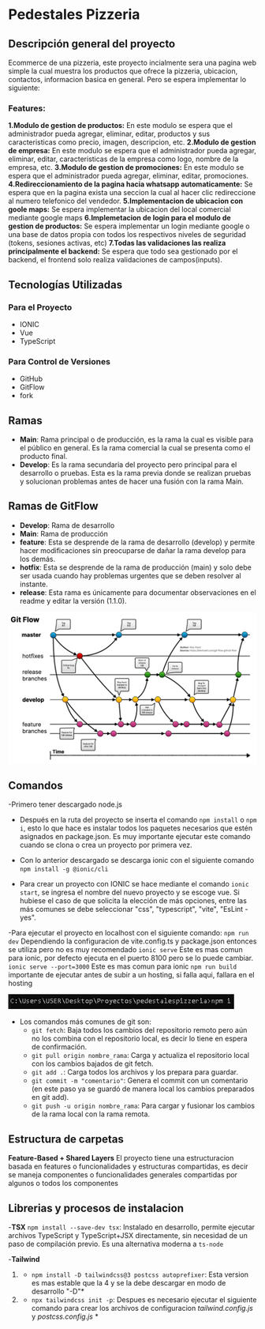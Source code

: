 # Pedestales Pizzeria

## Descripción general del proyecto
Ecommerce de una pizzeria, este proyecto incialmente sera una pagina web simple la cual muestra los productos que ofrece la pizzeria, ubicacion, contactos, informacion basica en general. Pero se espera implementar lo siguiente: 
### Features:
**1.Modulo de gestion de productos:** En este modulo se espera que el administrador pueda agregar, eliminar, editar, productos y sus caracteristicas como precio, imagen, descripcion, etc. 
**2.Modulo de gestion de empresa:** En este modulo se espera que el administrador pueda agregar, eliminar, editar, caracteristicas de la empresa como logo, nombre de la empresa, etc. 
**3.Modulo de gestion de promociones:** En este modulo se espera que el administrador pueda agregar, eliminar, editar, promociones. 
**4.Redireccionamiento de la pagina hacia whatsapp automaticamente:** Se espera que en la pagina exista una seccion la cual al hacer clic redireccione al numero telefonico del vendedor.
**5.Implementacion de ubicacion con goole maps:** Se espera implementar la ubicacion del local comercial mediante google maps
**6.Implemetacion de login para el modulo de gestion de productos:** Se espera implementar un login mediante google o una base de datos propia con todos los respectivos niveles de seguridad (tokens, sesiones activas, etc)
**7.Todas las validaciones las realiza principalmente el backend:** Se espera que todo sea gestionado por el backend, el frontend solo realiza validaciones de campos(inputs). 

## Tecnologías Utilizadas

### Para el Proyecto
- IONIC
- Vue
- TypeScript

### Para Control de Versiones
- GitHub
- GitFlow
- fork

## Ramas

- **Main**: Rama principal o de producción, es la rama la cual es visible para el público en general. Es la rama comercial la cual se presenta como el producto final.
- **Develop**: Es la rama secundaria del proyecto pero principal para el desarrollo o pruebas. Esta es la rama previa donde se realizan pruebas y solucionan problemas antes de hacer una fusión con la rama Main.

## Ramas de GitFlow

- **Develop**: Rama de desarrollo
- **Main**: Rama de producción
- **feature**: Esta se desprende de la rama de desarrollo (develop) y permite hacer modificaciones sin preocuparse de dañar la rama develop para los demás.
- **hotfix**: Esta se desprende de la rama de producción (main) y solo debe ser usada cuando hay problemas urgentes que se deben resolver al instante.
- **release**: Esta rama es únicamente para documentar observaciones en el readme y editar la versión (1.1.0).

![Ramas de GitFlow](image-1.png)

## Comandos

-Primero tener descargado node.js

- Después en la ruta del proyecto se inserta el comando `npm install` o `npm i`, esto lo que hace es instalar todos los paquetes necesarios que estén asignados en package.json. Es muy importante ejecutar este comando cuando se clona o crea un proyecto por primera vez.

- Con lo anterior descargado se descarga ionic con el siguiente comando
`npm install -g @ionic/cli`

- Para crear un proyecto con IONIC se hace mediante el comando `ionic start`, se ingresa el nombre del nuevo proyecto y se escoge vue. Si hubiese el caso de que solicita la elección de más opciones, entre las más comunes se debe seleccionar "css", "typescript", "vite", "EsLint - yes".

-Para ejecutar el proyecto en localhost con el siguiente comando:
`npm run dev` Dependiendo la configuracion de vite.config.ts y package.json entonces se utiliza pero no es muy recomendado
`ionic serve` Este es mas comun para ionic, por defecto ejecuta en el puerto 8100 pero se lo puede cambiar.
`ionic serve --port=3000` Este es mas comun para ionic
`npm run build` importante de ejecutar antes de subir a un hosting, si falla aqui, fallara en el hosting

![NPM Install](image.png)

- Los comandos más comunes de git son:
  * `git fetch`: Baja todos los cambios del repositorio remoto pero aún no los combina con el repositorio local, es decir lo tiene en espera de confirmación.
  * `git pull origin nombre_rama`: Carga y actualiza el repositorio local con los cambios bajados de git fetch.
  * `git add .`: Carga todos los archivos y los prepara para guardar.
  * `git commit -m "comentario"`: Genera el commit con un comentario (en este paso ya se guardó de manera local los cambios preparados en git add).
  * `git push -u origin nombre_rama`: Para cargar y fusionar los cambios de la rama local con la rama remota.




## Estructura de carpetas 
**Feature-Based + Shared Layers**
El proyecto tiene una estructuracion basada en features o funcionalidades y estructuras compartidas, es decir se maneja componentes o funcionalidades generales compartidas por algunos o todos los componentes

## Librerias y procesos de instalacion

-**TSX**
`npm install --save-dev tsx`: Instalado en desarrollo, permite ejecutar archivos TypeScript y TypeScript+JSX directamente, sin necesidad de un paso de compilación previo. Es una alternativa moderna a `ts-node`

-**Tailwind**
1. * `npm install -D tailwindcss@3 postcss autoprefixer`: Esta version es mas estable que la 4 y se la debe descargar en modo de desarrollo "-D"*
2. * `npx tailwindcss init -p`: Despues es necesario ejecutar el siguiente comando para crear los archivos de configuracion *tailwind.config.js* y *postcss.config.js* *
